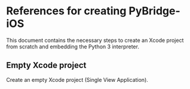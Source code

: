 # References for creating PyBridge-iOS

This document contains the necessary steps to create an Xcode project from scratch and embedding the Python 3 interpreter.


## Empty Xcode project

Create an empty Xcode project (Single View Application). 